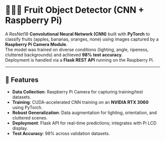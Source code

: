 # 🍎🍌🍊 Fruit Object Detector (CNN + Raspberry Pi)

A ResNet18 **Convolutional Neural Network (CNN)** built with **PyTorch** to classify fruits (apples, bananas, oranges, none) using images captured by a **Raspberry Pi Camera Module**.  
The model was trained on diverse conditions (lighting, angle, ripeness, cluttered backgrounds) and achieved **98% test accuracy**.  
Deployment is handled via a **Flask REST API** running on the Raspberry Pi.

---

## 🚀 Features
- **Data Collection**: Raspberry Pi Camera for capturing training/test datasets.
- **Training**: CUDA-accelerated CNN training on an **NVIDIA RTX 3060** using PyTorch.
- **Robust Generalization**: Data augmentation for lighting, orientation, and cluttered scenes.
- **Deployment**: Flask API for real-time predictions; integrates with Pi LCD display.
- **Test Accuracy**: 98% across validation datasets.
